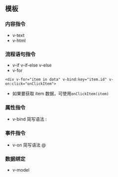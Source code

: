 ## 模板

### 内容指令

- v-text
- v-html

### 流程语句指令

- v-if v-if-else v-else
- v-for

`<div v-for="item in data" v-bind:key="item.id" v-on:click="onClickItem">`

- 如果要获取 item 数据，可使用`onClickItem(item)`

### 属性指令

- v-bind 简写语法 :

### 事件指令

- v-on 简写语法 @

### 数据绑定

- v-model
